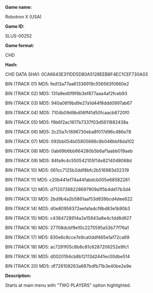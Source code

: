 **Game name:**

Robotron X (USA)

**Game ID:**

SLUS-00252

**Game format:**

CHD

**Hash:**

CHD DATA SHA1: 0CA6643E311DD5D80A5128EEB8F4EC1CEF730A03

BIN (TRACK 01) MD5: fed13a77aa61336919c556583f0660e2

BIN (TRACK 02) MD5: 131a9ed0f9f6b3ef877aaa4af2fceb93

BIN (TRACK 03) MD5: 940a06f9bd9e27a1d44f8ddd0997ab67

BIN (TRACK 04) MD5: 7104b09d9bd06ff41d50fcaacb8720f0

BIN (TRACK 05) MD5: f9b6f2ac1617b7337f03d5611882438a

BIN (TRACK 06) MD5: 2c25a7c1696730eba8f017d96c486e78

BIN (TRACK 07) MD5: 092bb054b05805666c8b046bbf8da102

BIN (TRACK 08) MD5: 0ab69b6bb664280b5b6af1aabb019aeb

BIN (TRACK 09) MD5: 84fa9c4c550542105f14e8214048068d

BIN (TRACK 10) MD5: 061cc7125b2ddf8bfc2b516983d32319

BIN (TRACK 11) MD5: c20b441ef74a44fabdcb005e68582261

BIN (TRACK 12) MD5: d71207388228697909a1f5b4dd17b3d4

BIN (TRACK 13) MD5: 2bd9b4a2b5861aaf53d839bcd4dee622

BIN (TRACK 14) MD5: d0e80956372eefafadcf8bd83e1b90b3

BIN (TRACK 15) MD5: c4384728914a2e15843a8e4c1dd8d927

BIN (TRACK 16) MD5: 27708dcbf9e10c2275595a53b77f76a1

BIN (TRACK 17) MD5: 830e6c8cce7e9ca0ddf465e1af72ca69

BIN (TRACK 18) MD5: ac7291f05c8b8c81c6287206252e9fc1

BIN (TRACK 19) MD5: d0020194cb8b12113d2441ec00dbe514

BIN (TRACK 20) MD5: df726108263a687bdfb71b3e40be2e9e

**Description:**

Starts at main menu with "TWO PLAYERS" option highlighted.